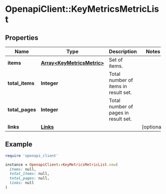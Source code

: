 # OpenapiClient::KeyMetricsMetricList

## Properties

| Name | Type | Description | Notes |
| ---- | ---- | ----------- | ----- |
| **items** | [**Array&lt;KeyMetricsMetric&gt;**](KeyMetricsMetric.md) | Set of items. |  |
| **total_items** | **Integer** | Total number of items in result set. |  |
| **total_pages** | **Integer** | Total number of pages in result set. |  |
| **links** | [**Links**](Links.md) |  | [optional] |

## Example

```ruby
require 'openapi_client'

instance = OpenapiClient::KeyMetricsMetricList.new(
  items: null,
  total_items: null,
  total_pages: null,
  links: null
)
```

